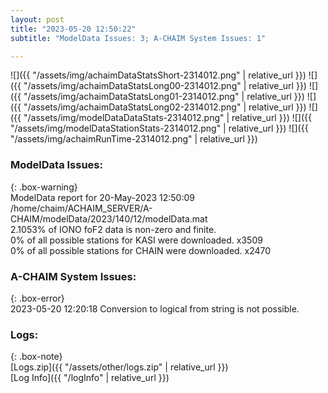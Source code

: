 ```yaml
---
layout: post
title: "2023-05-20 12:50:22"
subtitle: "ModelData Issues: 3; A-CHAIM System Issues: 1"

---
```


![]({{ "/assets/img/achaimDataStatsShort-2314012.png" | relative_url }})
![]({{ "/assets/img/achaimDataStatsLong00-2314012.png" | relative_url }})
![]({{ "/assets/img/achaimDataStatsLong01-2314012.png" | relative_url }})
![]({{ "/assets/img/achaimDataStatsLong02-2314012.png" | relative_url }})
![]({{ "/assets/img/modelDataDataStats-2314012.png" | relative_url }})
![]({{ "/assets/img/modelDataStationStats-2314012.png" | relative_url }})
![]({{ "/assets/img/achaimRunTime-2314012.png" | relative_url }})


### ModelData Issues:  
  
{: .box-warning}  
 ModelData report for 20-May-2023 12:50:09   
 /home/chaim/ACHAIM_SERVER/A-CHAIM/modelData/2023/140/12/modelData.mat   
 2.1053% of IONO foF2 data is non-zero and finite.   
 0% of all possible stations for KASI were downloaded. x3509   
 0% of all possible stations for CHAIN were downloaded. x2470   
  
### A-CHAIM System Issues:  
  
{: .box-error}  
2023-05-20 12:20:18 Conversion to logical from string is not possible.  

### Logs:  
  
{: .box-note}  
[Logs.zip]({{ "/assets/other/logs.zip" | relative_url }})  
[Log Info]({{ "/logInfo" | relative_url }})  
